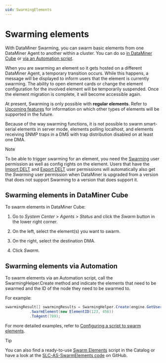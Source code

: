 ```yaml
---
uid: SwarmingElements
---
```


# Swarming elements

With DataMiner Swarming, you can swarm basic elements from one DataMiner Agent to another within a cluster. You can do so [in DataMiner Cube](#swarming-elements-in-dataminer-cube) or [via an Automation script](#swarming-elements-via-automation).

When you are swarming an element so it gets hosted on a different DataMiner Agent, a temporary transition occurs. While this happens, a message will be displayed to inform users that the element is currently swarming. The ability to open element cards or change the element configuration for the involved element will be temporarily suspended. Once the element migration is complete, it will become accessible again.

At present, Swarming is only possible with **regular elements**. Refer to [Upcoming features](xref:Swarming#upcoming-features) for information on which other types of elements will be supported in the future.

Because of the way swarming functions, it is not possible to swarm smart-serial elements in server mode, elements polling localhost, and elements receiving SNMP traps in a DMS with trap distribution disabled on at least one DMA.

> [!NOTE]
> To be able to trigger swarming for an element, you need the [Swarming](xref:DataMiner_user_permissions#modules--swarming) user permission as well as config rights on the element. Users that have the [Import DELT](xref:DataMiner_user_permissions#general--elements--import-delt) and [Export DELT](xref:DataMiner_user_permissions#general--elements--import-delt) user permissions will automatically also get the *Swarming* user permission when DataMiner is upgraded from a version that does not support Swarming to a version that does support it.

## Swarming elements in DataMiner Cube

To swarm elements in DataMiner Cube:

1. Go to *System Center* > *Agents* > *Status* and click the *Swarm* button in the lower right corner.

1. On the left, select the element(s) you want to swarm.

1. On the right, select the destination DMA.

1. Click *Swarm*.

## Swarming elements via Automation

To swarm elements via an Automation script, call the SwarmingHelper.Create method and indicate the elements that need to be swarmed and the ID of the node they need to be swarmed to.

For example:

```csharp
swarmingResult[] swarmingResults = SwarmingHelper.Create(engine.GetUserConnection())
           .SwarmElement(new ElementID(123, 456))
           .ToAgent(789);
```

For more detailed examples, refer to [Configuring a script to swarm elements](xref:SwarmingScriptElement).

> [!TIP]
> You can also find a ready-to-use [Swarm Elements](https://catalog.dataminer.services/details/ffb0166d-9394-4f14-abd0-48e2175484a0) script in the Catalog or have a look at the [SLC-AS-SwarmElements code](https://github.com/SkylineCommunications/SLC-AS-SwarmElements) on GitHub.
